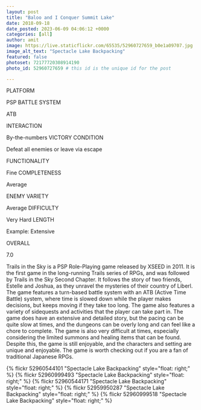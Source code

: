 ```yaml
---
layout: post
title: "Baloo and I Conquer Summit Lake"
date: 2018-09-18
date_posted: 2023-06-09 04:06:12 +0000
categories: [all]
author: amit
image: https://live.staticflickr.com/65535/52960727659_b0e1a09707.jpg
image_alt_text: "Spectacle Lake Backpacking"
featured: false
photoset: 72177720308914190
photo_id: 52960727659 # this id is the unique id for the post

---
```

PLATFORM

PSP BATTLE SYSTEM

ATB

INTERACTION

By-the-numbers VICTORY CONDITION

Defeat all enemies or leave via escape

FUNCTIONALITY

Fine COMPLETENESS

Average

ENEMY VARIETY

Average DIFFICULTY

Very Hard LENGTH

Example: Extensive

OVERALL



7.0

Trails in the Sky is a PSP Role-Playing game released by XSEED in 2011. It is the first game in the long-running Trails series of RPGs, and was followed by Trails in the Sky Second Chapter. It follows the story of two friends, Estelle and Joshua, as they unravel the mysteries of their country of Liberl. The game features a turn-based battle system with an ATB (Active Time Battle) system, where time is slowed down while the player makes decisions, but keeps moving if they take too long. The game also features a variety of sidequests and activities that the player can take part in. The game does have an extensive and detailed story, but the pacing can be quite slow at times, and the dungeons can be overly long and can feel like a chore to complete. The game is also very difficult at times, especially considering the limited summons and healing items that can be found. Despite this, the game is still enjoyable, and the characters and setting are unique and enjoyable. The game is worth checking out if you are a fan of traditional Japanese RPGs.


{% flickr 52960544101 "Spectacle Lake Backpacking" style="float: right;"
 %}
{% flickr 52960999493 "Spectacle Lake Backpacking" style="float: right;"
 %}
{% flickr 52960544171 "Spectacle Lake Backpacking" style="float: right;"
 %}
{% flickr 52959950287 "Spectacle Lake Backpacking" style="float: right;"
 %}
{% flickr 52960999518 "Spectacle Lake Backpacking" style="float: right;"
 %}



